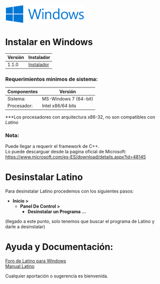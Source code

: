 <img width="50%" src ="https://raw.githubusercontent.com/MelvinG24/Latino/master/.readme/imgs/ms-windows.svg" />

# Instalar en Windows
| Versión | Instalador |
|---|---|
|  1.1.0  | [Instalador](https://github.com/MelvinG24/Latino/releases/download/v1.1.0/Latino-1.1.0-Win.exe) |
### Requerimientos minimos de sistema:
|Componentes|Versión|
|---|---|
|Sistema:|MS-Windows 7 (64-bit)|
|Procesador:|Intel x86/64 bits|

***Los procesadores con arquitectura x86-32, no son compatibles con *Latino*

### Nota:
Puede llegar a requerir el framework de C++.<br/>
Lo puede descarguar desde la pagina oficial de Microsoft:
https://www.microsoft.com/es-ES/download/details.aspx?id=48145

# Desinstalar Latino
Para desinstalar Latino procedemos con los siguientes pasos:
* **Inicio >**
    - **Panel De Control >**
        - **Desinstalar un Programa ...**
        
(llegado a este punto, solo tenemos que buscar el programa de Latino y darle a desinstalar)

# Ayuda y Documentación:
[Foro de Latino para Windows](http://lenguaje-latino.org/foro/windows/)<br/>
[Manual Latino](http://manual.lenguaje-latino.org/)

Cualquier aportación o sugerencia es bienvenida.
